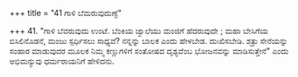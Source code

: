 +++
title = "41 ಗಾಳಿ ಬೆಮರುವುದುಣ್ಟೆ"

+++
41. "ಗಾಳಿ ಬೆವರುವುದು ಉಂಟೆ. ಬೆಂಕಿಯ ಜ್ವಾಲೆಯು ಮಂಜಿಗೆ ಹೆದರುವುದೇ ; ಮಹಾ ಬೇಸಿಗೆಯ ಬಿಸಿಲಿನೊಡನೆ,  ಮಂಜು ಸ್ಪರ್ಧಿಸಲು ಸಾಧ್ಯವೆ? ನನ್ನನ್ನು ಬಾಲಕ ಎಂದು ಹೇಳಬೇಡ. ದುಃಖಿಸಬೇಡಿ.   ಶತ್ರು ಸೇನೆಯನ್ನು ಸಂಹಾರ ಮಾಡುವುದರ ಮೂಲಕ ನಿಮ್ಮ ಕಣ್ಣುಗಳಿಗೆ ಸಂತೋಷದ ದೃಶ್ಯವೆಂಬ ಭೋಜನವನ್ನು ಮಾಡಿಸುತ್ತೇನೆ" ಎಂದು ಅಭಿಮನ್ಯುವು  ಧರ್ಮರಾಯನಿಗೆ ಹೇಳಿದನು.